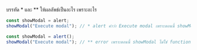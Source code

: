 บรรทัด \* และ \*\* ให้ผลลัพธ์เป็นอะไร เพราะอะไร

```js
const showModal = alert;
showModal("Execute modal"); // * alert คำว่า Execute modal เพราะตอนนี้ showModal มีค่าเท่ากับ alert เมื่อมีการประกาศใช้ function ด้วยการใส่ () จึงเป็นเหมือนการใช้ alert() นั่นเอง
```

```js
const showModal = alert();
showModal("Execute modal"); // ** error เพราะตอนนี้ showModal ไม่ใช่ function
```
